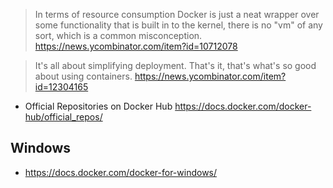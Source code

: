 > In terms of resource consumption Docker is just a neat wrapper over some functionality that is built in to the kernel, there is no "vm" of any sort, which is a common misconception.
> https://news.ycombinator.com/item?id=10712078

> It's all about simplifying deployment. That's it, that's what's so good about using containers.
> https://news.ycombinator.com/item?id=12304165

- Official Repositories on Docker Hub https://docs.docker.com/docker-hub/official_repos/

## Windows

- https://docs.docker.com/docker-for-windows/
